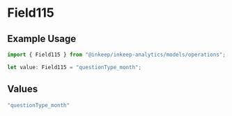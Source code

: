 # Field115

## Example Usage

```typescript
import { Field115 } from "@inkeep/inkeep-analytics/models/operations";

let value: Field115 = "questionType_month";
```

## Values

```typescript
"questionType_month"
```